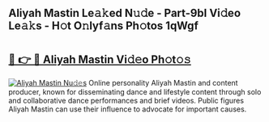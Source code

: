 ## Aliyah Mastin Le𝚊𝚔ed N𝚞𝚍e - Part-9bI Vi𝚍eo Le𝚊𝚔s - H𝚘t O𝚗lyf𝚊ns Ph𝚘tos 1qWgf

# <h2><a href="http://hf2zmqc.feru.top/?c=Aliyah+Mastin">🔗 👉 🔴 Aliyah Mastin Vi𝚍𝚎o Ph𝚘t𝚘𝚜</a></h2>

[![Aliyah Mastin Nu𝚍𝚎s](https://i.imgur.com/0TWrTi3.gif)](http://hf2zmqc.feru.top/?c=Aliyah+Mastin)
Online personality Aliyah Mastin and content producer, known for disseminating dance and lifestyle content through solo and collaborative dance performances and brief videos. Public figures Aliyah Mastin can use their influence to advocate for important causes. 
